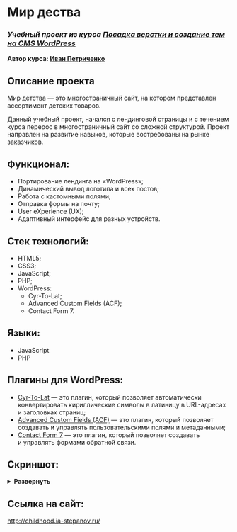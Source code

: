 # Мир дества
### ***Учебный проект из курса [Посадка верстки и создание тем на CMS WordPress](https://www.udemy.com/course/cms-wordpress/)***  
**Автор курса: [Иван Петриченко](https://www.udemy.com/user/yan-kovalenko-2/)**

## Описание проекта
Мир детства — это многостраничный сайт, на котором представлен ассортимент детских товаров.

Данный учебный проект, начался с лендинговой страницы и с течением курса перерос в многостраничный сайт со сложной структурой. Проект направлен на развитие навыков, которые востребованы на рынке заказчиков.


## Функционал:
- Портирование лендинга на «WordPress»;
- Динамический вывод логотипа и всех постов;
- Работа с кастомными полями;
- Отправка формы на почту;
- User eXperience (UX);
- Адаптивный интерфейс для разных устройств.

## Стек технологий:
- HTML5;
- CSS3;
- JavaScript;
- PHP;
- WordPress:
  - Cyr-To-Lat;
  - Advanced Custom Fields (ACF);
  - Contact Form 7.

## Языки:
- JavaScript
- PHP

## Плагины для WordPress:
- [Cyr-To-Lat](https://wordpress.org/plugins/cyr2lat/) — это плагин, который позволяет автоматически конвертировать кириллические символы в латиницу в URL-адресах и заголовках страниц;
- [Advanced Custom Fields (ACF)](https://www.advancedcustomfields.com/) — это плагин, который позволяет создавать и управлять пользовательскими полями и метаданными;
- [Contact Form 7](https://contactform7.com/) — это плагин, который позволяет создавать и управлять формами обратной связи.

## Скриншот:
<details><summary><b>Развернуть</b></summary>

[![wordpress-childhood](https://user-images.githubusercontent.com/86494748/233854559-f3633c0e-c2af-4dd5-8773-f4c3dd235cb5.jpg)](http://childhood.ia-stepanov.ru/)

</details>

## Ссылка на сайт:
http://childhood.ia-stepanov.ru/